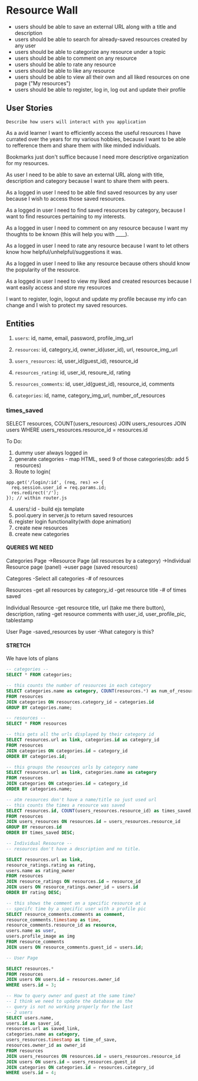 # Resource Wall
* users should be able to save an external URL along with a title and description
* users should be able to search for already-saved resources created by any user
* users should be able to categorize any resource under a topic
* users should be able to comment on any resource
* users should be able to rate any resource
* users should be able to like any resource
* users should be able to view all their own and all liked resources on one page ("My resources")
* users should be able to register, log in, log out and update their profile

## User Stories

`Describe how users will interact with you application`

As a avid learner I want to efficiently access the useful resources I have currated over the years for my various hobbies, because I want to be able to refference them and share them with like minded individuals. 

Bookmarks just don't suffice because I need more descriptive organization for my resources. 

As user I need to be able to save an external URL along with title, description and category because I want to share them with peers.

As a logged in user I need to be able find saved resources by any user because I wish to access those saved resources.

As a logged in user I need to find saved resources by category, because I want to find resources pertaining to my interests.

As a logged in user I need to comment on any resource because I want my thoughts to be known (this will help you with ____).

As a logged in user I need to rate any resource because I want to let others know how helpful/unhelpful/suggestions it was.

As a logged in user I need to like any resource because others should know the popularity of the resource.

As a logged in user I need to view my liked and created resources because I want easily access and store my resources

I want to register, login, logout and update my profile because my info can change and I wish to protect my saved resources. 


## Entities

1. `users`: id, name, email, password, profile_img_url

2. `resources`: id, category_id, owner_id(user_id), url, resource_img_url

3. `users_resources`: id, user_id(guest_id), resource_id

4. `resources_rating`: id, user_id, resoure_id, rating

5. `resources_comments`: id, user_id(guest_id), resource_id, comments

6. `categories`: id, name, category_img_url, number_of_resources

### times_saved
SELECT resources, COUNT(users_resources)
JOIN users_resources
JOIN users
WHERE users_resources.resource_id = resources.id 

To Do:

1. dummy user always logged in
2. generate categories - map HTML, seed 9 of those categories(db: add 5 resources)
3. Route to login( 
```JS 
app.get('/login/:id', (req, res) => {
  req.session.user_id = req.params.id;
  res.redirect('/');
}); // within router.js
```
4. users/:id - build ejs template
5. pool.query in server.js to return saved resources
6. register login functionality(with dope animation)
7. create new resources
8. create new categories


#### QUERIES WE NEED
Categories Page
  ->Resource Page (all resources by a category)
    ->Individual Resource page (panel)
  ->user page (saved resources)

Categores 
  -Select all categories
  -# of resources

 Resources
  -get all resources by category_id
  -get resource title
  -# of times saved

Individual Resource
  -get resource title, url (take me there button), description, rating
  -get resource comments with user_id, user_profile_pic, tablestamp

User Page
  -saved_resources by user
  -What category is this?

#### STRETCH

We have lots of plans 


```SQL
-- categories --
SELECT * FROM categories;

-- this counts the number of resources in each category
SELECT categories.name as category, COUNT(resources.*) as num_of_resources
FROM resources 
JOIN categories ON resources.category_id = categories.id
GROUP BY categories.name;

-- resources --
SELECT * FROM resources 

-- this gets all the urls displayed by their category id
SELECT resources.url as link, categories.id as category_id
FROM resources
JOIN categories ON categories.id = category_id
ORDER BY categories.id;

-- this groups the resources urls by category name
SELECT resources.url as link, categories.name as category
FROM resources
JOIN categories ON categories.id = category_id
ORDER BY categories.name;

-- atm resources don't have a name/title so just used url
-- this counts the times a resource was saved
SELECT resources.id, COUNT(users_resources.resource_id) as times_saved, resources.url
FROM resources
JOIN users_resources ON resources.id = users_resources.resource_id
GROUP BY resources.id
ORDER BY times_saved DESC;

-- Individual Resource --
-- resources don't have a description and no title.

SELECT resources.url as link, 
resource_ratings.rating as rating, 
users.name as rating_owner
FROM resources 
JOIN resource_ratings ON resources.id = resource_id
JOIN users ON resource_ratings.owner_id = users.id
ORDER BY rating DESC;

-- this shows the comment on a specific resource at a 
-- specifc time by a specific user with a profile pic
SELECT resource_comments.comments as comment,
resource_comments.timestamp as time,
resource_comments.resource_id as resource,
users.name as user,
users.profile_image as img
FROM resource_comments
JOIN users ON resource_comments.guest_id = users.id;

-- User Page

SELECT resources.*
FROM resources
JOIN users ON users.id = resources.owner_id
WHERE users.id = 3;

-- How to query owner and guest at the same time?
-- I think we need to update the database as the
-- query is not no working properly for the last
-- 2 users
SELECT users.name, 
users.id as saver_id, 
resources.url as saved_link,
categories.name as category,
users_resources.timestamp as time_of_save,
resources.owner_id as owner_id
FROM resources
JOIN users_resources ON resources.id = users_resources.resource_id
JOIN users ON users.id = users_resources.guest_id
JOIN categories ON categories.id = resources.category_id
WHERE users.id = 4;
```

